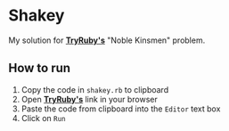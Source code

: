 # Shakey
My solution for **[TryRuby's](https://try.ruby-lang.org)** "Noble Kinsmen" problem.

## How to run
1) Copy the code in `shakey.rb` to clipboard
2) Open **[TryRuby's](https://try.ruby-lang.org)** link in your browser
3) Paste the code from clipboard into the `Editor` text box
4) Click on `Run`
